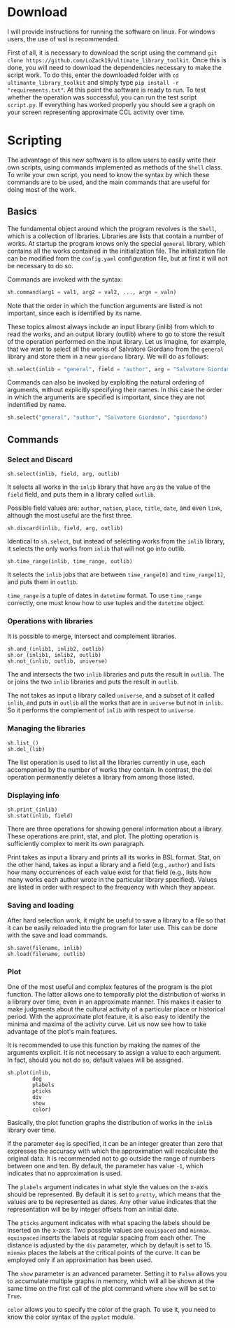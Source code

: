 # Download
I will provide instructions for running the software on linux. For windows users, the use of wsl is recommended.

First of all, it is necessary to download the script using the command `git clone https://github.com/LoZack19/ultimate_library_toolkit`. Once this is done, you will need to download the dependencies necessary to make the script work. To do this, enter the downloaded folder with `cd ultimante_library_toolkit` and simply type `pip install -r "requirements.txt"`. At this point the software is ready to run. To test whether the operation was successful, you can run the test script `script.py`. If everything has worked properly you should see a graph on your screen representing approximate CCL activity over time.

# Scripting
The advantage of this new software is to allow users to easily write their own scripts, using commands implemented as methods of the `Shell` class. To write your own script, you need to know the syntax by which these commands are to be used, and the main commands that are useful for doing most of the work.

## Basics
The fundamental object around which the program revolves is the `Shell`, which is a collection of libraries. Libraries are lists that contain a number of works. At startup the program knows only the special `general` library, which contains all the works contained in the initialization file. The initialization file can be modified from the `config.yaml` configuration file, but at first it will not be necessary to do so.

Commands are invoked with the syntax:

```python
sh.command(arg1 = val1, arg2 = val2, ..., argn = valn)
```

Note that the order in which the function arguments are listed is not important, since each is identified by its name.

These topics almost always include an input library (inlib) from which to read the works, and an output library (outlib) where to go to store the result of the operation performed on the input library. Let us imagine, for example, that we want to select all the works of Salvatore Giordano from the `general` library and store them in a new `giordano` library. We will do as follows:

```python
sh.select(inlib = "general", field = "author", arg = "Salvatore Giordano", outlib = "giordano")
```

Commands can also be invoked by exploiting the natural ordering of arguments, without explicitly specifying their names. In this case the order in which the arguments are specified is important, since they are not indentified by name.

```python
sh.select("general", "author", "Salvatore Giordano", "giordano")
```

## Commands

### Select and Discard
```
sh.select(inlib, field, arg, outlib)
```

It selects all works in the `inlib` library that have `arg` as the value of the `field` field, and puts them in a library called `outlib`.

Possible field values are: `author`, `nation`, `place`, `title`, `date`, and even `link`, although the most useful are the first three.

```
sh.discard(inlib, field, arg, outlib)
```

Identical to `sh.select`, but instead of selecting works from the `inlib` library, it selects the only works from `inlib` that will not go into outlib.

```
sh.time_range(inlib, time_range, outlib)
```

It selects the `inlib` jobs that are between `time_range[0]` and `time_range[1]`, and puts them in `outlib`.

`time_range` is a tuple of dates in `datetime` format. To use `time_range` correctly, one must know how to use tuples and the `datetime` object.

### Operations with libraries

It is possible to merge, intersect and complement libraries.

```
sh.and_(inlib1, inlib2, outlib)
sh.or_(inlib1, inlib2, outlib)
sh.not_(inlib, outlib, universe)
```

The and intersects the two `inlib` libraries and puts the result in `outlib`. The or joins the two `inlib` libraries and puts the result in `outlib`.

The not takes as input a library called `universe`, and a subset of it called `inlib`, and puts in `outlib` all the works that are in `universe` but not in `inlib`. So it performs the complement of `inlib` with respect to `universe`.

### Managing the libraries

```
sh.list_()
sh.del_(lib)
```

The list operation is used to list all the libraries currently in use, each accompanied by the number of works they contain. In contrast, the del operation permanently deletes a library from among those listed.

### Displaying info

```
sh.print_(inlib)
sh.stat(inlib, field)
```

There are three operations for showing general information about a library. These operations are print, stat, and plot. The plotting operation is sufficiently complex to merit its own paragraph.

Print takes as input a library and prints all its works in BSL format. Stat, on the other hand, takes as input a library and a field (e.g., `author`) and lists how many occurrences of each value exist for that field (e.g., lists how many works each author wrote in the particular library specified). Values are listed in order with respect to the frequency with which they appear.

### Saving and loading

After hard selection work, it might be useful to save a library to a file so that it can be easily reloaded into the program for later use. This can be done with the save and load commands.

```
sh.save(filename, inlib)
sh.load(filename, outlib)
```

### Plot

One of the most useful and complex features of the program is the plot function. The latter allows one to temporally plot the distribution of works in a library over time, even in an approximate manner. This makes it easier to make judgments about the cultural activity of a particular place or historical period. With the approximate plot feature, it is also easy to identify the minima and maxima of the activity curve. Let us now see how to take advantage of the plot's main features.

It is recommended to use this function by making the names of the arguments explicit. It is not necessary to assign a value to each argument. In fact, should you not do so, default values will be assigned.

```
sh.plot(inlib,
        deg
        plabels
        pticks
        div
        show
        color)
```

Basically, the plot function graphs the distribution of works in the `inlib` library over time.

If the parameter `deg` is specified, it can be an integer greater than zero that expresses the accuracy with which the approximation will recalculate the original data. It is recommended not to go outside the range of numbers between one and ten. By default, the parameter has value `-1`, which indicates that no approximation is used.

The `plabels` argument indicates in what style the values on the x-axis should be represented. By default it is set to `pretty`, which means that the values are to be represented as dates. Any other value indicates that the representation will be by integer offsets from an initial date.

The `pticks` argument indicates with what spacing the labels should be inserted on the x-axis. Two possible values are `equispaced` and `minmax`. `equispaced` inserts the labels at regular spacing from each other. The distance is adjusted by the `div` parameter, which by default is set to 15. `minmax` places the labels at the critical points of the curve. It can be employed only if an approximation has been used.

The `show` parameter is an advanced parameter. Setting it to `False` allows you to accumulate multiple graphs in memory, which will all be shown at the same time on the first call of the plot command where `show` will be set to `True`.

`color` allows you to specify the color of the graph. To use it, you need to know the color syntax of the `pyplot` module.
